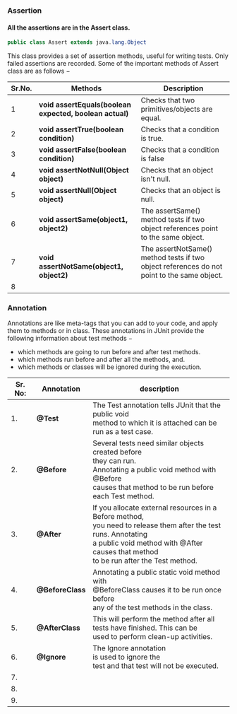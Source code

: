 ### Assertion

#### All the assertions are in the Assert class.

```java
public class Assert extends java.lang.Object
```

This class provides a set of assertion methods, useful for writing tests. Only failed assertions are recorded.
Some of the important methods of Assert class are as follows −


| Sr.No. | Methods                                                 | Description                                                                                |
| ------ | ------------------------------------------------------- | ------------------------------------------------------------------------------------------ |
| 1      | **void assertEquals(boolean expected, boolean actual)** | Checks that two primitives/objects are equal.                                              |
| 2      | **void assertTrue(boolean condition)**                  | Checks that a condition is true.                                                           |
| 3      | **void assertFalse(boolean condition)**                 | Checks that a condition is false                                                           |
| 4      | **void assertNotNull(Object object)**                   | Checks that an object isn't null.                                                          |
| 5      | **void assertNull(Object object)**                      | Checks that an object is null.                                                             |
| 6      | **void assertSame(object1, object2)**                   | The assertSame() method tests if two object references point to the same object.           |
| 7      | **<br/>void assertNotSame(object1, object2)**           | The assertNotSame() method tests if two object references do not point to the same object. |
| 8      |                                                         |                                                                                            |

### Annotation

Annotations are like meta-tags that you can add to your code, and apply them to methods or in class. These annotations in JUnit provide the following information about test methods −

* which methods are going to run before and after test methods.
* which methods run before and after all the methods, and.
* which methods or classes will be ignored during the execution.


| Sr. No: | Annotation       | description                                                                                                                                                                                                            |
| ------- | ---------------- | ---------------------------------------------------------------------------------------------------------------------------------------------------------------------------------------------------------------------- |
| 1.      | **@Test**        | The Test annotation tells JUnit that the public void<br /> method to which it is attached can be run as a test case.                                                                                                   |
| 2.      | **@Before**      | Several tests need similar objects created before <br />they can run.<br /> Annotating a public void method with @Before <br />causes that method to be run before each Test method.                                   |
| 3.      | **@After**       | If you allocate external resources in a Before method,<br /> you need to release them after the test runs. Annotating <br />a public void method with @After causes that method <br />to be run after the Test method. |
| 4.      | **@BeforeClass** | Annotating a public static void method with<br /> @BeforeClass causes it to be run once before <br />any of the test methods in the class.                                                                             |
| 5.      | **@AfterClass**  | This will perform the method after all<br /> tests have finished. This can be <br />used to perform clean-up activities.                                                                                               |
| 6.      | **@Ignore**      | The Ignore annotation <br />is used to ignore the<br /> test and that test will not be executed.                                                                                                                       |
| 7.      |                  |                                                                                                                                                                                                                        |
| 8.      |                  |                                                                                                                                                                                                                        |
| 9.      |                  |                                                                                                                                                                                                                        |
